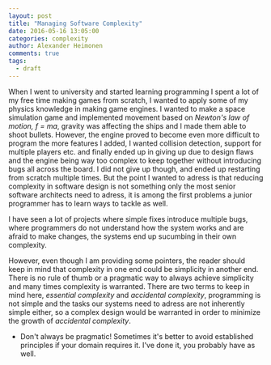 ```yaml
---
layout: post
title: "Managing Software Complexity"
date: 2016-05-16 13:05:00
categories: complexity
author: Alexander Heimonen
comments: true
tags:
  - draft
---
```

When I went to university and started learning programming I spent a lot of my free time making games from scratch, I wanted to apply some of my physics knowledge in making game engines. I wanted to make a space simulation game and implemented movement based on *Newton's law of motion, f = ma*, gravity was affecting the ships and I made them able to shoot bullets. However, the engine proved to become even more difficult to program the more features I added, I wanted collision detection, support for multiple players etc. and finally ended up in giving up due to design flaws and the engine being way too complex to keep together without introducing bugs all across the board. I did not give up though, and ended up restarting from scratch multiple times. But the point I wanted to adress is that reducing complexity in software design is not something only the most senior software architects need to adress, it is among the first problems a junior programmer has to learn ways to tackle as well. 

I have seen a lot of projects where simple fixes introduce multiple bugs, where programmers do not understand how the system works and are afraid to make changes, the systems end up sucumbing in their own complexity. 

However, even though I am providing some pointers, the reader should keep in mind that complexity in one end could be simplicity in another end. There is no rule of thumb or a pragmatic way to always achieve simplicity and many times complexity is warranted. There are two terms to keep in mind here, *essential complexity* and *accidental complexity*, programming is not simple and the tasks our systems need to adress are not inherently simple either, so a complex design would be warranted in order to minimize the growth of *accidental complexity*. 



- Don't always be pragmatic! Sometimes it's better to avoid established principles if your domain requires it. I've done it, you probably have as well.